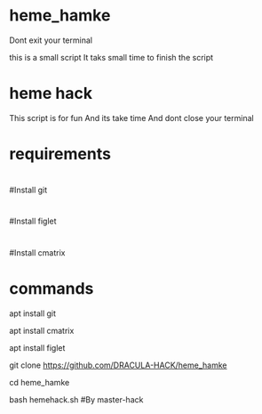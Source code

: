 # heme_hamke
Dont exit your terminal

this is a small script 
It taks small time to finish the script
# heme hack
This script is for fun
And its take time
And dont close your terminal
# requirements
#
#Install git
#
#Install figlet
#
#Install cmatrix
#
# commands

apt install git

apt install cmatrix

apt install figlet

git clone https://github.com/DRACULA-HACK/heme_hamke

cd heme_hamke

bash hemehack.sh
#By master-hack
